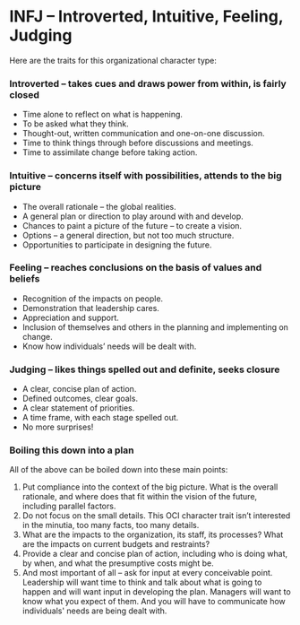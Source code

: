 # INFJ – Introverted, Intuitive, Feeling, Judging

Here are the traits for this organizational character type:

### Introverted – takes cues and draws power from within, is fairly closed

* Time alone to reflect on what is happening.
* To be asked what they think.
* Thought-out, written communication and one-on-one discussion.
* Time to think things through before discussions and meetings.
* Time to assimilate change before taking action.

### Intuitive – concerns itself with possibilities, attends to the big picture

* The overall rationale – the global realities.
* A general plan or direction to play around with and develop.
* Chances to paint a picture of the future – to create a vision.
* Options – a general direction, but not too much structure.
* Opportunities to participate in designing the future.

### Feeling – reaches conclusions on the basis of values and beliefs

* Recognition of the impacts on people.
* Demonstration that leadership cares.
* Appreciation and support.
* Inclusion of themselves and others in the planning and implementing on change.
* Know how individuals’ needs will be dealt with.

### Judging – likes things spelled out and definite, seeks closure

* A clear, concise plan of action.
* Defined outcomes, clear goals.
* A clear statement of priorities.
* A time frame, with each stage spelled out.
* No more surprises!

### Boiling this down into a plan

All of the above can be boiled down into these main points:

1. Put compliance into the context of the big picture. What is the overall rationale, and where does that fit within the vision of the future, including parallel factors.
2. Do not focus on the small details. This OCI character trait isn’t interested in the minutia, too many facts, too many details.
3. What are the impacts to the organization, its staff, its processes? What are the impacts on current budgets and restraints?
4. Provide a clear and concise plan of action, including who is doing what, by when, and what the presumptive costs might be.
5. And most important of all – ask for input at every conceivable point. Leadership will want time to think and talk about what is going to happen and will want input in developing the plan. Managers will want to know what you expect of them. And you will have to communicate how individuals' needs are being dealt with.
